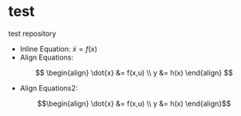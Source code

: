 # test
test repository

- Inline Equation: $\dot{x} = f(x)$
- Align Equations:

$$
\begin{align}
\dot{x} &= f(x,u) \\
y &= h(x)
\end{align}
$$
- Align Equations2:
```math
\begin{align}
\dot{x} &= f(x,u) \\
y &= h(x)
\end{align}
```
